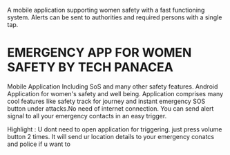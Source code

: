 
A mobile application supporting women safety with a fast functioning system.
Alerts can be sent to authorities and required persons with a single tap.

# EMERGENCY APP FOR WOMEN SAFETY BY TECH PANACEA

Mobile Application Including SoS and many other safety features.
Android Application for women's safety and well being. Application comprises many cool features like safety track for journey and instant emergency SOS button under attacks.No need of internet connection. You can send alert signal to all your emergency contacts in an easy trigger.

Highlight : U dont need to open application for triggering. just press volume button 2 times. It will send ur location details to your emergency conatcs and police if u want to



